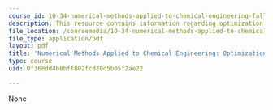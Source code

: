 ```yaml
---
course_id: 10-34-numerical-methods-applied-to-chemical-engineering-fall-2015
description: This resource contains information regarding optimization 2.
file_location: /coursemedia/10-34-numerical-methods-applied-to-chemical-engineering-fall-2015/0f368dd4b8bff802fcd20d5b05f2ae22_MIT10_34F15_Lec11.pdf
file_type: application/pdf
layout: pdf
title: 'Numerical Methods Applied to Chemical Engineering: Optimization 2'
type: course
uid: 0f368dd4b8bff802fcd20d5b05f2ae22

---
```

None